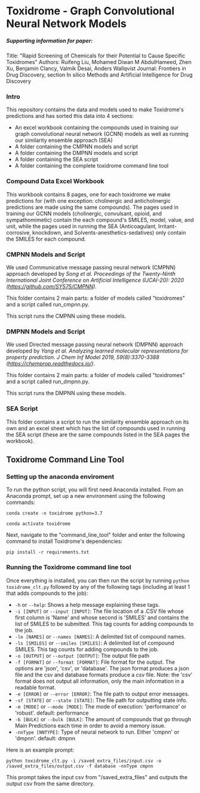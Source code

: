 # Toxidrome - Graph Convolutional Neural Network Models

##### Supporting information for paper:
Title: "Rapid Screening of Chemicals for their Potential to Cause Specific Toxidromes"
Authors: Ruifeng Liu, Mohamed Diwan M AbdulHameed, Zhen Xu, Benjamin Clancy, Valmik Desai, Anders Wallqvist
Journal: Frontiers in Drug Discovery, section In silico Methods and Artificial Intelligence for Drug Discovery
### Intro
This repository contains the data and models used to make Toxidrome's predictions and has sorted this data into 4 sections:
- An excel workbook containing the compounds used in training our graph convolutional neural network (GCNN) models as well as running our similarity ensemble approach (SEA)
- A folder containing the CMPNN models and script
- A folder containing the DMPNN models and script
- A folder containing the SEA script
- A folder containing the complete toxidrome command line tool

### Compound Data Excel Workbook
This workbook contains 8 pages, one for each toxidrome we make predictions for (with one exception: cholinergic and anticholinergic predictions are made using the same compounds).
The pages used in training our GCNN models (cholinergic, convulsant, opioid, and sympathomimetic) contain the each compound's SMILES, model, value, and unit, while the pages used in running the SEA (Anticoagulant, Irritant-corrosive, knockdown, and Solvents-anesthetics-sedatives) only contain the SMILES for each compound.

### CMPNN Models and Script
We used Communicative message passing neural network (CMPNN) approach developed by _Song et al. Proceedings of the Twenty-Ninth International Joint Conference on Artificial Intelligence (IJCAI-20): 2020 (https://github.com/SY575/CMPNN)._

This folder contains 2 main parts: a folder of models called "toxidromes" and a script called run_cmpnn.py.

This script runs the CMPNN using these models.
### DMPNN Models and Script
We used Directed message passing neural network (DMPNN) approach developed by _Yang et al. Analyzing learned molecular representations for property prediction. J Chem Inf Model 2019, 59(8):3370-3388 (https://chemprop.readthedocs.io/)_.

This folder contains 2 main parts: a folder of models called "toxidromes" and a script called run_dmpnn.py.

This script runs the DMPNN using these models.
### SEA Script
This folder contains a script to run the similarity ensemble approach on its own and an excel sheet which has the list of compounds used in running the SEA script (these are the same compounds listed in the SEA pages the workbook). 

## Toxidrome Command Line Tool

### Setting up the anaconda enviroment
To run the python script, you will first need Anaconda installed. From an Anaconda prompt, set up a new environment using the following commands:

`conda create -n toxidrome python=3.7`

`conda activate toxidrome`

Next, navigate to the "command_line_tool" folder and enter the following command to install Toxidrome's dependencies:

`pip install -r requirements.txt`

### Running the Toxidrome command line tool

Once everything is installed, you can then run the script by running `python toxidrome_clt.py` followed by any of the following tags (including at least 1 that adds compounds to the job):
- `-h` or `--help`: Shows a help message explaining these tags.
- `-i [INPUT]` or `--input [INPUT]`: The file location of a .CSV file whose first column is 'Name' and whose second is 'SMILES' and contains the list of SMILES to be submitted. This tag counts for adding compounds to the job.
- `-ln [NAMES]` or `--names [NAMES]`: A delimited list of compound names.
- `-ls [SMILES]` or `--smiles [SMILES]`: A delimited list of compound SMILES. This tag counts for adding compounds to the job.
- `-o [OUTPUT]` or `--output [OUTPUT]`: The output file path
- `-f [FORMAT]` or `--format [FORMAT]`: File format for the output. The options are 'json', 'csv', or 'database'. The json format produces a json file and the csv and database formats produce a csv file. Note: the 'csv' format does not output all information, only the main information in a readable format.
- `-e [ERROR]` or `--error [ERROR]`: The file path to output error messages.
- `-sf [STATE]` or `--state [STATE]`: The file path for outputting state info.
- `-m [MODE]` or `--mode [MODE]`: The mode of execution: 'performance' or 'robust'. default: performance
- `-b [BULK]` or `--bulk [BULK]`: The amount of compounds that go through Main Predictions each time in order to avoid a memory issue.
- `-nnType [NNTYPE]`: Type of neural network to run. Either 'cmpnn' or 'dmpnn'. default: dmpnn

Here is an example prompt:

`python toxidrome_clt.py -i /saved_extra_files/input.csv -o /saved_extra_files/output.csv -f database -nnType cmpnn`

This prompt takes the input csv from "/saved_extra_files" and outputs the output csv from the same directory.
